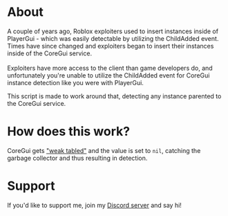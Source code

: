 # About
A couple of years ago, Roblox exploiters used to insert instances inside of PlayerGui - which was easily detectable by utilizing the ChildAdded event. Times have since changed and exploiters began to insert their instances inside of the CoreGui service.<br><br>
Exploiters have more access to the client than game developers do, and unfortunately you're unable to utilize the ChildAdded event for CoreGui instance detection like you were with PlayerGui.

This script is made to work around that, detecting any instance parented to the CoreGui service.

# How does this work?
CoreGui gets ["weak tabled"](https://www.lua.org/pil/17.html) and the value is set to `nil`, catching the garbage collector and thus resulting in detection.

# Support
If you'd like to support me, join my [Discord server](https://discord.com/invite/3RByyv3b6e) and say hi!